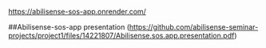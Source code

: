 https://abilisense-sos-app.onrender.com/

##Abilisense-sos-app presentation
(https://github.com/abilisense-seminar-projects/project1/files/14221807/Abilisense.sos.app.presentation.pdf)
